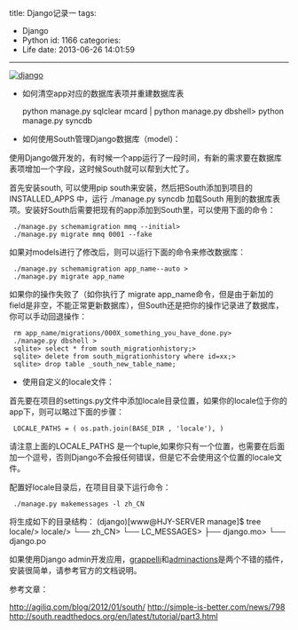title: Django记录一
tags:
  - Django
  - Python
id: 1166
categories:
  - Life
date: 2013-06-26 14:01:59
---

[![django](http://7sbxmt.com1.z0.glb.clouddn.com/django-610x246.png)](http://c.kensou.me/blog/django-note/django/)

* 如何清空app对应的数据库表项并重建数据库表 


     python manage.py sqlclear mcard | python manage.py dbshell> 
     python manage.py syncdb

* 如何使用South管理Django数据库（model)：

使用Django做开发的，有时候一个app运行了一段时间，有新的需求要在数据库表项增加一个字段，这时候South就可以帮到大忙了。

首先安装south, 可以使用pip south来安装，然后把South添加到项目的INSTALLED_APPS 中，运行 ./manage.py syncdb 加载South 用到的数据库表项。安装好South后需要把现有的app添加到South里，可以使用下面的命令：

     ./manage.py schemamigration mmq --initial> 
     ./manage.py migrate mmq 0001 --fake

如果对models进行了修改后，则可以运行下面的命令来修改数据库：

     ./manage.py schemamigration app_name--auto > 
     ./manage.py migrate app_name

如果你的操作失败了（如你执行了 migrate app_name命令，但是由于新加的field是非空，不能正常更新数据库），但South还是把你的操作记录进了数据库，你可以手动回退操作：

     rm app_name/migrations/000X_something_you_have_done.py> 
     ./manage.py dbshell > 
     sqlite> select * from south_migrationhistory;> 
     sqlite> delete from south_migrationhistory where id=xx;> 
     sqlite> drop table _south_new_table_name;

* 使用自定义的locale文件：

首先要在项目的settings.py文件中添加locale目录位置，如果你的locale位于你的app下，则可以略过下面的步骤：

     LOCALE_PATHS = ( os.path.join(BASE_DIR , 'locale'), ) 


请注意上面的LOCALE_PATHS 是一个tuple,如果你只有一个位置，也需要在后面加一个逗号，否则Django不会报任何错误，但是它不会使用这个位置的locale文件。

配置好locale目录后，在项目目录下运行命令：

     ./manage.py makemessages -l zh_CN

将生成如下的目录结构：
     (django)[www@HJY-SERVER manage]$ tree locale/> 
     locale/> 
     └── zh_CN> 
         └── LC_MESSAGES> 
             ├── django.mo> 
             └── django.po

如果使用Django admin开发应用，[grappelli](https://github.com/sehmaschine/django-grappelli)和[adminactions](https://github.com/saxix/django-adminactions)是两个不错的插件，安装很简单，请参考官方的文档说明。

参考文章：

http://agiliq.com/blog/2012/01/south/
http://simple-is-better.com/news/798
http://south.readthedocs.org/en/latest/tutorial/part3.html
